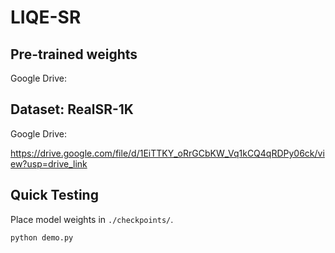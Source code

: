 # LIQE-SR

## Pre-trained weights

Google Drive: 



## Dataset: RealSR-1K

Google Drive: 

https://drive.google.com/file/d/1EiTTKY_oRrGCbKW_Vq1kCQ4qRDPy06ck/view?usp=drive_link

## Quick Testing

Place model weights in `./checkpoints/`.

```bash
python demo.py
```